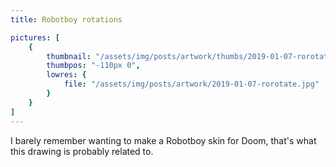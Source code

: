 ```yaml
---
title: Robotboy rotations

pictures: [
	{
		thumbnail: "/assets/img/posts/artwork/thumbs/2019-01-07-rorotate.jpg",
		thumbpos: "-110px 0",
		lowres: {
			file: "/assets/img/posts/artwork/2019-01-07-rorotate.jpg"
		}
	}
]
---
```

I barely remember wanting to make a Robotboy skin for Doom, that's what this drawing is probably related to.
